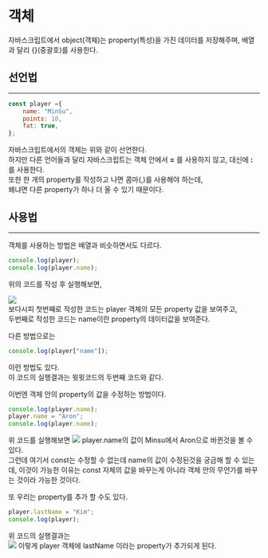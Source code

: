 # 객체

자바스크립트에서 object(객체)는 property(특성)을 가진 데이터를 저장해주며, 배열과 달리 {}(중괄호)를 사용한다.

## 선언법
---
```javascript
const player ={
    name: "MinSu",
    points: 10,
    fat: true,
};
```
자바스크립트에서의 객체는 위와 같이 선언한다.  
하지만 다른 언어들과 달리 자바스크립트는 객체 안에서 __=__ 를 사용하지 않고, 대신에 __:__ 를 사용한다.  
또한 한 개의 property를 작성하고 나면  콤마(,)를 사용해야 하는데,  
 왜냐면 다른 property가 하나 더 올 수 있기 때문이다.


 ## 사용법
 ---
 객체를 사용하는 방법은 배열과 비슷하면서도 다르다.

```javascript
console.log(player);
console.log(player.name);
```
위의 코드를 작성 후 실행해보면,

![](https://cdn.discordapp.com/attachments/1019884911802454016/1082937396087246848/image.png)  
보다시피 첫번째로 작성한 코드는 player 객체의 모든 property 값을 보여주고,  
두번째로 작성한 코드는 name이란 property의 데이터값을 보여준다.

다른 방법으로는
```javascript
console.log(player["name"]);
```
이런 방법도 있다.  
이 코드의 실행결과는 윗윗코드의 두번째 코드와 같다.

이번엔 객체 안의 property의 값을 수정하는 방법이다.

```javascript
console.log(player.name);
player.name = "Aron";
console.log(player.name);
```
위 코드를 실행해보면
![](https://cdn.discordapp.com/attachments/1019884911802454016/1082942216898621471/image.png) 
player.name의 값이 Minsu에서 Aron으로 바뀐것을 볼 수 있다.  
그런데 여기서 const는 수정할 수 없는데 name의 값이 수정된것을 궁금해 할 수 있는데,  이것이 가능한 이유는 const 자체의 값을 바꾸는게 아니라 객체 안의 무언가를 바꾸는 것이라 가능한 것이다.


또 우리는 property를 추가 할 수도 있다.
```javascript
player.lastName = "Kim";
console.log(player);
```
위 코드의 실행결과는  
![](https://cdn.discordapp.com/attachments/1019884911802454016/1082946416747487343/image.png) 이렇게 player 객체에 lastName 이라는 property가 추가되게 된다.